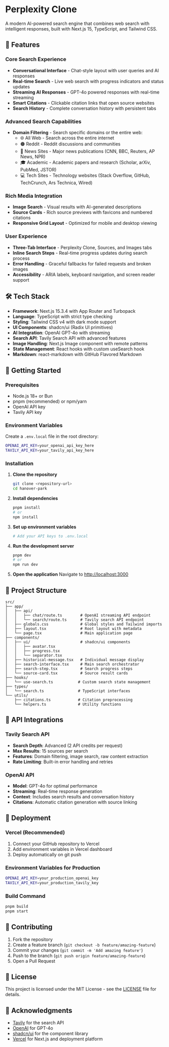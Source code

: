 # Perplexity Clone

A modern AI-powered search engine that combines web search with intelligent responses, built with Next.js 15, TypeScript, and Tailwind CSS.

## 🚀 Features

### Core Search Experience

- **Conversational Interface** - Chat-style layout with user queries and AI responses
- **Real-time Search** - Live web search with progress indicators and status updates
- **Streaming AI Responses** - GPT-4o powered responses with real-time streaming
- **Smart Citations** - Clickable citation links that open source websites
- **Search History** - Complete conversation history with persistent tabs

### Advanced Search Capabilities

- **Domain Filtering** - Search specific domains or the entire web:
  - 🌐 All Web - Search across the entire internet
  - 🟠 Reddit - Reddit discussions and communities
  - 📰 News Sites - Major news publications (CNN, BBC, Reuters, AP News, NPR)
  - 🎓 Academic - Academic papers and research (Scholar, arXiv, PubMed, JSTOR)
  - 💻 Tech Sites - Technology websites (Stack Overflow, GitHub, TechCrunch, Ars Technica, Wired)

### Rich Media Integration

- **Image Search** - Visual results with AI-generated descriptions
- **Source Cards** - Rich source previews with favicons and numbered citations
- **Responsive Grid Layout** - Optimized for mobile and desktop viewing

### User Experience

- **Three-Tab Interface** - Perplexity Clone, Sources, and Images tabs
- **Inline Search Steps** - Real-time progress updates during search process
- **Error Handling** - Graceful fallbacks for failed requests and broken images
- **Accessibility** - ARIA labels, keyboard navigation, and screen reader support

## 🛠 Tech Stack

- **Framework**: Next.js 15.3.4 with App Router and Turbopack
- **Language**: TypeScript with strict type checking
- **Styling**: Tailwind CSS v4 with dark mode support
- **UI Components**: shadcn/ui (Radix UI primitives)
- **AI Integration**: OpenAI GPT-4o with streaming
- **Search API**: Tavily Search API with advanced features
- **Image Handling**: Next.js Image component with remote patterns
- **State Management**: React hooks with custom useSearch hook
- **Markdown**: react-markdown with GitHub Flavored Markdown

## 🚦 Getting Started

### Prerequisites

- Node.js 18+ or Bun
- pnpm (recommended) or npm/yarn
- OpenAI API key
- Tavily API key

### Environment Variables

Create a `.env.local` file in the root directory:

```bash
OPENAI_API_KEY=your_openai_api_key_here
TAVILY_API_KEY=your_tavily_api_key_here
```

### Installation

1. **Clone the repository**

   ```bash
   git clone <repository-url>
   cd hanover-park
   ```

2. **Install dependencies**

   ```bash
   pnpm install
   # or
   npm install
   ```

3. **Set up environment variables**

   ```bash cp .env.example .env.local
   # Add your API keys to .env.local
   ```

4. **Run the development server**

   ```bash
   pnpm dev
   # or
   npm run dev
   ```

5. **Open the application**
   Navigate to [http://localhost:3000](http://localhost:3000)

## 📁 Project Structure

```
src/
├── app/
│   ├── api/
│   │   ├── chat/route.ts        # OpenAI streaming API endpoint
│   │   └── search/route.ts      # Tavily search API endpoint
│   ├── globals.css              # Global styles and Tailwind imports
│   ├── layout.tsx               # Root layout with metadata
│   └── page.tsx                 # Main application page
├── components/
│   ├── ui/                      # shadcn/ui components
│   │   ├── avatar.tsx
│   │   ├── progress.tsx
│   │   └── separator.tsx
│   ├── historical-message.tsx   # Individual message display
│   ├── search-interface.tsx     # Main search orchestrator
│   ├── search-step.tsx          # Search progress steps
│   └── source-card.tsx          # Source result cards
├── hooks/
│   └── use-search.ts           # Custom search state management
├── types/
│   └── search.ts               # TypeScript interfaces
└── utils/
    ├── citations.ts            # Citation preprocessing
    └── helpers.ts              # Utility functions
```

## 🔧 API Integrations

### Tavily Search API

- **Search Depth**: Advanced (2 API credits per request)
- **Max Results**: 15 sources per search
- **Features**: Domain filtering, image search, raw content extraction
- **Rate Limiting**: Built-in error handling and retries

### OpenAI API

- **Model**: GPT-4o for optimal performance
- **Streaming**: Real-time response generation
- **Context**: Includes search results and conversation history
- **Citations**: Automatic citation generation with source linking

## 🚀 Deployment

### Vercel (Recommended)

1. Connect your GitHub repository to Vercel
2. Add environment variables in Vercel dashboard
3. Deploy automatically on git push

### Environment Variables for Production

```bash
OPENAI_API_KEY=your_production_openai_key
TAVILY_API_KEY=your_production_tavily_key
```

### Build Command

```bash
pnpm build
pnpm start
```

## 🤝 Contributing

1. Fork the repository
2. Create a feature branch (`git checkout -b feature/amazing-feature`)
3. Commit your changes (`git commit -m 'Add amazing feature'`)
4. Push to the branch (`git push origin feature/amazing-feature`)
5. Open a Pull Request

## 📝 License

This project is licensed under the MIT License - see the [LICENSE](LICENSE) file for details.

## 🙏 Acknowledgments

- [Tavily](https://tavily.com/) for the search API
- [OpenAI](https://openai.com/) for GPT-4o
- [shadcn/ui](https://ui.shadcn.com/) for the component library
- [Vercel](https://vercel.com/) for Next.js and deployment platform
